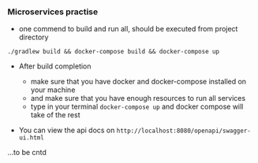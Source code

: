 ### Microservices practise 
- one commend to build and run all, should be executed from project directory
```
./gradlew build && docker-compose build && docker-compose up
``` 

- After build completion
    - make sure that you have docker and docker-compose installed on your machine
    - and make sure that you have enough resources to run all services
    - type in your terminal ```docker-compose up``` and docker compose will take of the rest

- You can view the api docs on ```http://localhost:8080/openapi/swagger-ui.html```

...to be cntd